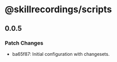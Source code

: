 # @skillrecordings/scripts

## 0.0.5

### Patch Changes

- ba65f87: Initial configuration with changesets.
